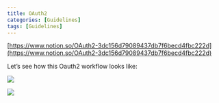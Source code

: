 ```yaml
---
title: OAuth2
categories: [Guidelines]
tags: [Guidelines]
---
```


[https://www.notion.so/OAuth2-3dc156d79089437db7f6becd4fbc222d](https://www.notion.so/OAuth2-3dc156d79089437db7f6becd4fbc222d)


Let’s see how this Oauth2 workflow looks like:


![](https://prod-files-secure.s3.us-west-2.amazonaws.com/9960fb2a-b75e-4bea-a8f9-b00925db1215/3bce41e0-99e8-4ebd-9701-e2bc9cbb79a2/Untitled.png?X-Amz-Algorithm=AWS4-HMAC-SHA256&X-Amz-Content-Sha256=UNSIGNED-PAYLOAD&X-Amz-Credential=ASIAZI2LB466VX6PDOBH%2F20250326%2Fus-west-2%2Fs3%2Faws4_request&X-Amz-Date=20250326T202407Z&X-Amz-Expires=3600&X-Amz-Security-Token=IQoJb3JpZ2luX2VjEMz%2F%2F%2F%2F%2F%2F%2F%2F%2F%2FwEaCXVzLXdlc3QtMiJIMEYCIQDMTh7QTYNjOEpcXEOZ9ept1zZXgrZZdZx70HYYBSR78AIhAN5z8kGpsxTbxhcG3uRNLCGWPbdkU2ZClI4XiY0nj7sUKv8DCDUQABoMNjM3NDIzMTgzODA1IgwI2ZMaQJz2Irh5iOsq3AOTTfTplsP3KgWv1NDmKgI98OC0kZjthPlqXhubloPdxM5FOc2N%2BG%2F3e38VQHSoveiDJ%2F7ns3n%2BGkAKqw%2FtCqVYzfTdo3aMTrK%2FM1VskSMUyzHrKTOHO1Jqfo%2FRalpEeMMeEMOYzB6jP7ajZh4r7EEYWANTeWlrFQXFSp1DCT3vKOHyjWT3fO4yoN%2FRyvBugfacRzBM8l3zFjddimBqL58bFf1q%2BDXn83r0KspNABLfJY8bd2z9s7et7zLTCiYR2B04VwEOcofzMt4lPNedBLD0jwHQTwDMZrJpL21Okk%2F3FtLUeJmISKgXQarFdeEHeDdG6JwEjdSMljB5ek5lrhtUCtFodbu4F41Bd8fSmKjs0oSzcKCN8GSzASThlnyX7PcgZD%2FpyDwqA5SO27Fs0ckZIL5y74OdBjfnOSLDzaPWCGJi33aMRb9h%2FOn3AgZozKwziru6RER5%2BV7fR93ztGZhiZf2Arvak0koOJDbREi%2BSf%2B8KkU8F7ichytITfa3pcylitqLRBCK43c%2F%2FSA5RUsD%2F%2FWOH8X5atTqtWm7cLdEwLrHXK9K%2B7VPhGNp7ywGteWcS6b5J41XiyfT%2BWRUDTgSeNCTjV%2FKpfcSqtpo0vOhDYtK11qnD%2FURcHVuFDCatJG%2FBjqkAUw5E3%2BfCIWUfgl2LMGuPaUfRzhkoEqVNS56QqPFAjhcoMg7KpGaJOYxUF18zPIqP4GggAAVxEZjo6L0hQLGPRQGqCyNBwoqRML67Yp5LX4HLq4ez8l%2B0abexxR9ZpqlD%2Bt6mJFts%2BSICYx82Lq2O%2BPPQJqdYm8nFtxKRLd0qiZl%2BzolBDsBjMJnA%2FvC19gKaZkUEs%2FWQXZWiZXXUq%2BvsrNTRjTv&X-Amz-Signature=e63f4f6ab5a22149e335cea4b45d6bd685c5d4b99980f3a223ec425eab9a41bc&X-Amz-SignedHeaders=host&x-id=GetObject)


![](https://prod-files-secure.s3.us-west-2.amazonaws.com/9960fb2a-b75e-4bea-a8f9-b00925db1215/27d32b66-de43-41de-80f7-7edb81d1190f/Untitled.png?X-Amz-Algorithm=AWS4-HMAC-SHA256&X-Amz-Content-Sha256=UNSIGNED-PAYLOAD&X-Amz-Credential=ASIAZI2LB466VX6PDOBH%2F20250326%2Fus-west-2%2Fs3%2Faws4_request&X-Amz-Date=20250326T202407Z&X-Amz-Expires=3600&X-Amz-Security-Token=IQoJb3JpZ2luX2VjEMz%2F%2F%2F%2F%2F%2F%2F%2F%2F%2FwEaCXVzLXdlc3QtMiJIMEYCIQDMTh7QTYNjOEpcXEOZ9ept1zZXgrZZdZx70HYYBSR78AIhAN5z8kGpsxTbxhcG3uRNLCGWPbdkU2ZClI4XiY0nj7sUKv8DCDUQABoMNjM3NDIzMTgzODA1IgwI2ZMaQJz2Irh5iOsq3AOTTfTplsP3KgWv1NDmKgI98OC0kZjthPlqXhubloPdxM5FOc2N%2BG%2F3e38VQHSoveiDJ%2F7ns3n%2BGkAKqw%2FtCqVYzfTdo3aMTrK%2FM1VskSMUyzHrKTOHO1Jqfo%2FRalpEeMMeEMOYzB6jP7ajZh4r7EEYWANTeWlrFQXFSp1DCT3vKOHyjWT3fO4yoN%2FRyvBugfacRzBM8l3zFjddimBqL58bFf1q%2BDXn83r0KspNABLfJY8bd2z9s7et7zLTCiYR2B04VwEOcofzMt4lPNedBLD0jwHQTwDMZrJpL21Okk%2F3FtLUeJmISKgXQarFdeEHeDdG6JwEjdSMljB5ek5lrhtUCtFodbu4F41Bd8fSmKjs0oSzcKCN8GSzASThlnyX7PcgZD%2FpyDwqA5SO27Fs0ckZIL5y74OdBjfnOSLDzaPWCGJi33aMRb9h%2FOn3AgZozKwziru6RER5%2BV7fR93ztGZhiZf2Arvak0koOJDbREi%2BSf%2B8KkU8F7ichytITfa3pcylitqLRBCK43c%2F%2FSA5RUsD%2F%2FWOH8X5atTqtWm7cLdEwLrHXK9K%2B7VPhGNp7ywGteWcS6b5J41XiyfT%2BWRUDTgSeNCTjV%2FKpfcSqtpo0vOhDYtK11qnD%2FURcHVuFDCatJG%2FBjqkAUw5E3%2BfCIWUfgl2LMGuPaUfRzhkoEqVNS56QqPFAjhcoMg7KpGaJOYxUF18zPIqP4GggAAVxEZjo6L0hQLGPRQGqCyNBwoqRML67Yp5LX4HLq4ez8l%2B0abexxR9ZpqlD%2Bt6mJFts%2BSICYx82Lq2O%2BPPQJqdYm8nFtxKRLd0qiZl%2BzolBDsBjMJnA%2FvC19gKaZkUEs%2FWQXZWiZXXUq%2BvsrNTRjTv&X-Amz-Signature=1409cf7e56e3e20439d3e6ffc731d380775be83a310ecf6c609cafb250bbf2a3&X-Amz-SignedHeaders=host&x-id=GetObject)

